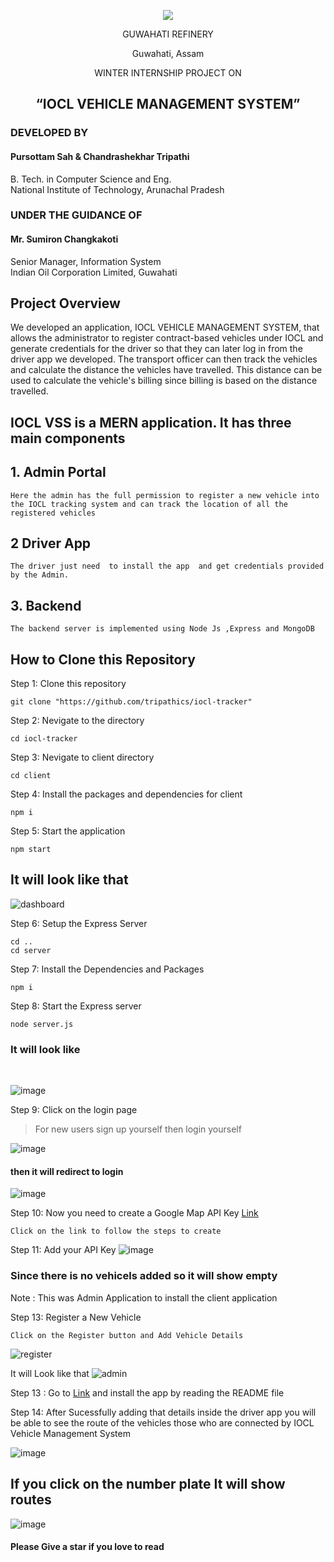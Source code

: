 
<p align="center">
  <img src="./media/iocl-logo.png">
</p>

<div align="center">
<p>GUWAHATI REFINERY</p>
<p>Guwahati, Assam</p>

<p>
WINTER INTERNSHIP PROJECT ON
</p>

## “IOCL VEHICLE MANAGEMENT SYSTEM”

</div>

### DEVELOPED BY
#### Pursottam Sah & Chandrashekhar Tripathi 
<p> 
B. Tech. in Computer Science and Eng.
<br>
National Institute of Technology, Arunachal Pradesh</p>

### UNDER THE GUIDANCE OF

#### Mr. Sumiron Changkakoti
<p> 
Senior Manager, Information System 
<br>
Indian Oil Corporation Limited, Guwahati </p>


## Project Overview 
<p>
We developed an application, IOCL VEHICLE MANAGEMENT SYSTEM, that allows the administrator to register contract-based vehicles under IOCL and generate credentials for the driver so that they can later log in from the driver app we developed. The transport officer can then track the vehicles and calculate the distance the vehicles have travelled. This distance can be used to calculate the vehicle's billing since billing is based on the distance travelled.
</p>


## IOCL VSS is a MERN application. It has three main components

## 1. Admin Portal
```
Here the admin has the full permission to register a new vehicle into the IOCL tracking system and can track the location of all the registered vehicles 
```

## 2 Driver App
```
The driver just need  to install the app  and get credentials provided by the Admin.
```
## 3. Backend 
```
The backend server is implemented using Node Js ,Express and MongoDB
```

## How to Clone this Repository 

Step 1: Clone this repository 
```
git clone "https://github.com/tripathics/iocl-tracker"
```

Step 2: Nevigate to the directory
```
cd iocl-tracker
```


Step 3: Nevigate to client directory
```
cd client
``` 
Step 4: Install the packages and dependencies for client
```
npm i
```

Step 5: Start the application
```
npm start
```

## It will look like that 

![dashboard](./media/dashboard.jpg)

Step 6: Setup the Express Server 
```
cd ..
cd server
```
Step 7: Install the Dependencies and Packages
```
npm i
```
Step 8: Start the Express server
```
node server.js
```
### It will look like 
<br>

![image](./media/server.jpg)

Step 9: Click on the login page
> For new users sign up yourself then login yourself

![image](./media/signup-admin.jpg)

#### then it will redirect to login 

![image](./media/login-admin.jpg)


Step 10: Now you need to create a Google Map API Key
[Link](https://www.gmapswidget.com/documentation/generate-google-maps-api-key/)
```
Click on the link to follow the steps to create 
```
Step 11: Add your API Key 
![image](./media/addAPI.jpg)


### Since there is no vehicels added so it will show empty 

Note : This was Admin Application to install the client application 

Step 13: Register a New Vehicle 
```
Click on the Register button and Add Vehicle Details
```

![register](./media/vehicle-registration.jpg)

It will Look like that 
![admin](./media/admin.jpg)

Step 13 : Go to  [Link](https://github.com/Pursottam6003/iocl-tracker-client) and install the app by reading the README file


Step 14: After Sucessfully adding that details inside the driver app you will be able to see the route of the vehicles those who are connected by IOCL Vehicle Management System 

![image](./media/admin-vehicle.jpeg)


## If you click on the number plate It will show routes

![image](./media/vehicle-routes.jpeg)



#### Please Give a star if you love to read 






















